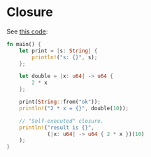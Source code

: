 # Closure

See [this code](src/closures.rs):

```rust
fn main() {
    let print = |s: String| {
        println!("s: {}", s);
    };

    let double = |x: u64| -> u64 {
        2 * x
    };

    print(String::from("ok"));
    println!("2 * x = {}", double(10));

    // "Self-executed" closure.
    println!("result is {}",
             (|x: u64| -> u64 { 2 * x })(10)
    );
}
```
